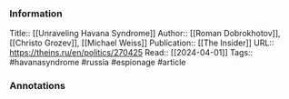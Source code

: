 
### Information
Title:: [[Unraveling Havana Syndrome]]
Author:: [[Roman Dobrokhotov]], [[Christo Grozev]], [[Michael Weiss]]
Publication:: [[The Insider]]
URL:: https://theins.ru/en/politics/270425
Read:: [[2024-04-01]]
Tags:: #havanasyndrome #russia #espionage 
#article

### Annotations
